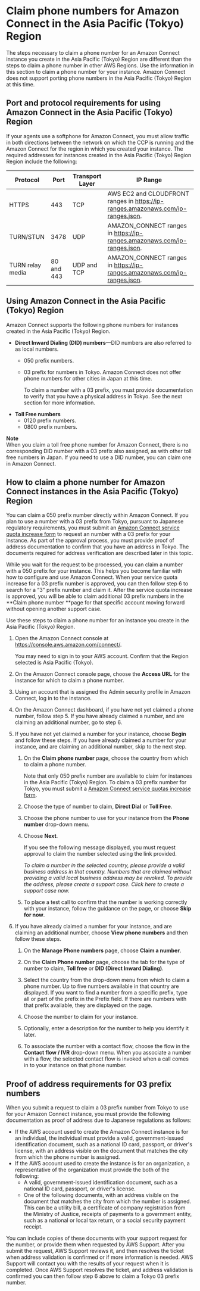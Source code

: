 # Claim phone numbers for Amazon Connect in the Asia Pacific \(Tokyo\) Region<a name="connect-tokyo-region"></a>

The steps necessary to claim a phone number for an Amazon Connect instance you create in the Asia Pacific \(Tokyo\) Region are different than the steps to claim a phone number in other AWS Regions\. Use the information in this section to claim a phone number for your instance\. Amazon Connect does not support porting phone numbers in the Asia Pacific \(Tokyo\) Region at this time\.

## Port and protocol requirements for using Amazon Connect in the Asia Pacific \(Tokyo\) Region<a name="tokyo-ports"></a>

If your agents use a softphone for Amazon Connect, you must allow traffic in both directions between the network on which the CCP is running and the Amazon Connect for the region in which you created your instance\. The required addresses for instances created in the Asia Pacific \(Tokyo\) Region Region include the following:


| Protocol | Port | Transport Layer | IP Range | 
| --- | --- | --- | --- | 
| HTTPS | 443 | TCP | AWS EC2 and CLOUDFRONT ranges in [https://ip\-ranges\.amazonaws\.com/ip\-ranges\.json](https://ip-ranges.amazonaws.com/ip-ranges.json)\. | 
| TURN/STUN | 3478 | UDP | AMAZON\_CONNECT ranges in [https://ip\-ranges\.amazonaws\.com/ip\-ranges\.json](https://ip-ranges.amazonaws.com/ip-ranges.json)\. | 
| TURN relay media | 80 and 443 | UDP and TCP | AMAZON\_CONNECT ranges in [https://ip\-ranges\.amazonaws\.com/ip\-ranges\.json](https://ip-ranges.amazonaws.com/ip-ranges.json)\. | 

## Using Amazon Connect in the Asia Pacific \(Tokyo\) Region<a name="using-connect-tokyo"></a>

Amazon Connect supports the following phone numbers for instances created in the Asia Pacific \(Tokyo\) Region\.
+ **Direct Inward Dialing \(DID\) numbers**—DID numbers are also referred to as local numbers\.
  + 050 prefix numbers\.
  + 03 prefix for numbers in Tokyo\. Amazon Connect does not offer phone numbers for other cities in Japan at this time\.

    To claim a number with a 03 prefix, you must provide documentation to verify that you have a physical address in Tokyo\. See the next section for more information\.
+ **Toll Free numbers**
  + 0120 prefix numbers\.
  + 0800 prefix numbers\.

**Note**  
When you claim a toll free phone number for Amazon Connect, there is no corresponding DID number with a 03 prefix also assigned, as with other toll free numbers in Japan\. If you need to use a DID number, you can claim one in Amazon Connect\.

## How to claim a phone number for Amazon Connect instances in the Asia Pacific \(Tokyo\) Region<a name="claim-number-tokyo"></a>

You can claim a 050 prefix number directly within Amazon Connect\. If you plan to use a number with a 03 prefix from Tokyo, pursuant to Japanese regulatory requirements, you must submit an [Amazon Connect service quota increase form](https://console.aws.amazon.com/support/home#/case/create?issueType=service-limit-increase&limitType=service-code-connect) to request an number with a 03 prefix for your instance\. As part of the approval process, you must provide proof of address documentation to confirm that you have an address in Tokyo\. The documents required for address verification are described later in this topic\.

While you wait for the request to be processed, you can claim a number with a 050 prefix for your instance\. This helps you become familiar with how to configure and use Amazon Connect\. When your service quota increase for a 03 prefix number is approved, you can then follow step 6 to search for a “3” prefix number and claim it\. After the service quota increase is approved, you will be able to claim additional 03 prefix numbers in the **Claim phone number **page for that specific account moving forward without opening another support case\. 

Use these steps to claim a phone number for an instance you create in the Asia Pacific \(Tokyo\) Region\.

1. Open the Amazon Connect console at [https://console\.aws\.amazon\.com/connect/](https://console.aws.amazon.com/connect/)\.

   You may need to sign in to your AWS account\. Confirm that the Region selected is Asia Pacific \(Tokyo\)\.

1. On the Amazon Connect console page, choose the **Access URL** for the instance for which to claim a phone number\.

1. Using an account that is assigned the Admin security profile in Amazon Connect, log in to the instance\.

1. On the Amazon Connect dashboard, if you have not yet claimed a phone number, follow step 5\. If you have already claimed a number, and are claiming an additional number, go to step 6\.

1. If you have not yet claimed a number for your instance, choose **Begin** and follow these steps\. If you have already claimed a number for your instance, and are claiming an additional number, skip to the next step\.

   1. On the **Claim phone number** page, choose the country from which to claim a phone number\.

      Note that only 050 prefix number are available to claim for instances in the Asia Pacific \(Tokyo\) Region\. To claim a 03 prefix number for Tokyo, you must submit a [Amazon Connect service quotas increase form](https://console.aws.amazon.com/support/home#/case/create?issueType=service-limit-increase&limitType=service-code-connect)\.

   1. Choose the type of number to claim, **Direct Dial** or **Toll Free**\.

   1. Choose the phone number to use for your instance from the **Phone number** drop\-down menu\.

   1. Choose **Next**\.

      If you see the following message displayed, you must request approval to claim the number selected using the link provided\.

      *To claim a number in the selected country, please provide a valid business address in that country\. Numbers that are claimed without providing a valid local business address may be revoked\. To provide the address, please create a support case\. Click here to create a support case now\.*

   1. To place a test call to confirm that the number is working correctly with your instance, follow the guidance on the page, or choose **Skip for now**\. 

1. If you have already claimed a number for your instance, and are claiming an additional number, choose **View phone numbers** and then follow these steps\.

   1. On the **Manage Phone numbers** page, choose **Claim a number**\.

   1. On the **Claim Phone number** page, choose the tab for the type of number to claim, **Toll free** or **DID \(Direct Inward Dialing\)**\.

   1. Select the country from the drop\-down menu from which to claim a phone number\. Up to five numbers available in that country are displayed\. If you want to find a number from a specific prefix, type all or part of the prefix in the Prefix field\. If there are numbers with that prefix available, they are displayed on the page\.

   1. Choose the number to claim for your instance\.

   1. Optionally, enter a description for the number to help you identify it later\.

   1. To associate the number with a contact flow, choose the flow in the **Contact flow / IVR** drop\-down menu\. When you associate a number with a flow, the selected contact flow is invoked when a call comes in to your instance on that phone number\.

## Proof of address requirements for 03 prefix numbers<a name="proof-of-address-tokyo"></a>

When you submit a request to claim a 03 prefix number from Tokyo to use for your Amazon Connect instance, you must provide the following documentation as proof of address due to Japanese regulations as follows:
+ If the AWS account used to create the Amazon Connect instance is for an individual, the individual must provide a valid, government\-issued identification document, such as a national ID card, passport, or driver's license, with an address visible on the document that matches the city from which the phone number is assigned\.
+ If the AWS account used to create the instance is for an organization, a representative of the organization must provide the both of the following:
  + A valid, government\-issued identification document, such as a national ID card, passport, or driver's license\.
  + One of the following documents, with an address visible on the document that matches the city from which the number is assigned\. This can be a utility bill, a certificate of company registration from the Ministry of Justice, receipts of payments to a government entity, such as a national or local tax return, or a social security payment receipt\.

You can include copies of these documents with your support request for the number, or provide them when requested by AWS Support\. After you submit the request, AWS Support reviews it, and then resolves the ticket when address validation is confirmed or if more information is needed\. AWS Support will contact you with the results of your request when it is completed\. Once AWS Support resolves the ticket, and address validation is confirmed you can then follow step 6 above to claim a Tokyo 03 prefix number\.